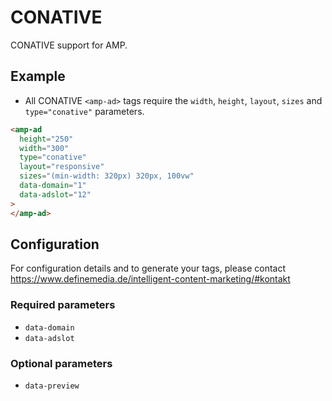 <!---
Copyright 2019 The AMP HTML Authors. All Rights Reserved.

Licensed under the Apache License, Version 2.0 (the "License");
you may not use this file except in compliance with the License.
You may obtain a copy of the License at

      http://www.apache.org/licenses/LICENSE-2.0

Unless required by applicable law or agreed to in writing, software
distributed under the License is distributed on an "AS-IS" BASIS,
WITHOUT WARRANTIES OR CONDITIONS OF ANY KIND, either express or implied.
See the License for the specific language governing permissions and
limitations under the License.
-->

# CONATIVE

CONATIVE support for AMP.

## Example

- All CONATIVE `<amp-ad>` tags require the `width`, `height`, `layout`, `sizes`
  and `type="conative"` parameters.

```html
<amp-ad
  height="250"
  width="300"
  type="conative"
  layout="responsive"
  sizes="(min-width: 320px) 320px, 100vw"
  data-domain="1"
  data-adslot="12"
>
</amp-ad>
```

## Configuration

For configuration details and to generate your tags, please contact
https://www.definemedia.de/intelligent-content-marketing/#kontakt

### Required parameters

- `data-domain`
- `data-adslot`

### Optional parameters

- `data-preview`
